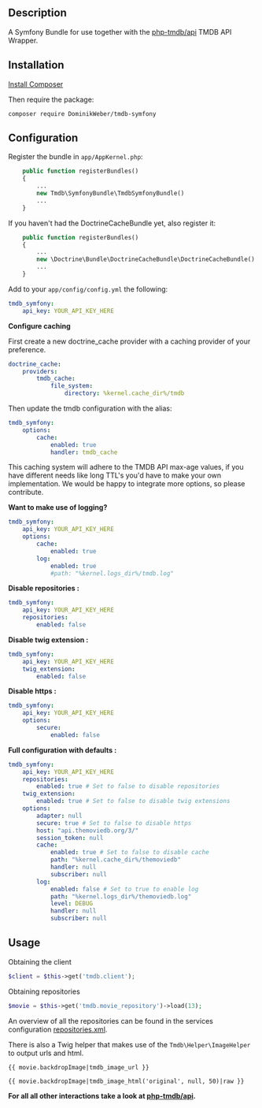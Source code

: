 Description
----------------

A Symfony Bundle for use together with the [php-tmdb/api](https://github.com/php-tmdb/api) TMDB API Wrapper.

Installation
------------

[Install Composer](https://getcomposer.org/doc/00-intro.md)

Then require the package:

```
composer require DominikWeber/tmdb-symfony
```

Configuration
----------------
Register the bundle in `app/AppKernel.php`:

```php
    public function registerBundles()
    {
        ...
        new Tmdb\SymfonyBundle\TmdbSymfonyBundle()
        ...
    }
```

If you haven't had the DoctrineCacheBundle yet, also register it:

```php
    public function registerBundles()
    {
        ...
        new \Doctrine\Bundle\DoctrineCacheBundle\DoctrineCacheBundle()
        ...
    }
```


Add to your `app/config/config.yml` the following:

```yaml
tmdb_symfony:
    api_key: YOUR_API_KEY_HERE
```

__Configure caching__

First create a new doctrine_cache provider with a caching provider of your preference.

```yaml
doctrine_cache:
    providers:
        tmdb_cache:
            file_system:
                directory: %kernel.cache_dir%/tmdb
```

Then update the tmdb configuration with the alias:

```yaml
tmdb_symfony:
    options:
        cache:
            enabled: true
            handler: tmdb_cache
```

This caching system will adhere to the TMDB API max-age values, if you have different needs like long TTL's
you'd have to make your own implementation. We would be happy to integrate more options, so please contribute.

__Want to make use of logging?__

```yaml
tmdb_symfony:
    api_key: YOUR_API_KEY_HERE
    options:
        cache:
            enabled: true
        log:
            enabled: true
            #path: "%kernel.logs_dir%/tmdb.log"
```

__Disable repositories :__

```yaml
tmdb_symfony:
    api_key: YOUR_API_KEY_HERE
    repositories:
        enabled: false
```

__Disable twig extension :__

```yaml
tmdb_symfony:
    api_key: YOUR_API_KEY_HERE
    twig_extension:
        enabled: false
```
__Disable https :__

```yaml
tmdb_symfony:
    api_key: YOUR_API_KEY_HERE
    options:
        secure:
            enabled: false
```

__Full configuration with defaults :__
```yaml
tmdb_symfony:
    api_key: YOUR_API_KEY_HERE
    repositories:
        enabled: true # Set to false to disable repositories
    twig_extension:
        enabled: true # Set to false to disable twig extensions
    options:
        adapter: null
        secure: true # Set to false to disable https
        host: "api.themoviedb.org/3/"
        session_token: null
        cache:
            enabled: true # Set to false to disable cache
            path: "%kernel.cache_dir%/themoviedb"
            handler: null
            subscriber: null
        log:
            enabled: false # Set to true to enable log
            path: "%kernel.logs_dir%/themoviedb.log"
            level: DEBUG
            handler: null
            subscriber: null
```

Usage
----------------

Obtaining the client

```php
$client = $this->get('tmdb.client');
```

Obtaining repositories

```php
$movie = $this->get('tmdb.movie_repository')->load(13);
```

An overview of all the repositories can be found in the services configuration [repositories.xml](https://github.com/php-tmdb/symfony/blob/master/Resources/config/repositories.xml).

There is also a Twig helper that makes use of the `Tmdb\Helper\ImageHelper` to output urls and html.

```twig
{{ movie.backdropImage|tmdb_image_url }}

{{ movie.backdropImage|tmdb_image_html('original', null, 50)|raw }}
```

**For all all other interactions take a look at [php-tmdb/api](https://github.com/php-tmdb/api).**
